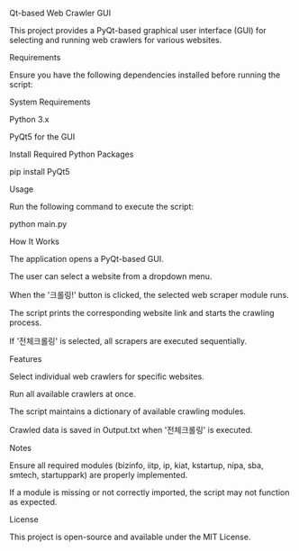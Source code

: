 Qt-based Web Crawler GUI

This project provides a PyQt-based graphical user interface (GUI) for selecting and running web crawlers for various websites.

Requirements

Ensure you have the following dependencies installed before running the script:

System Requirements

Python 3.x

PyQt5 for the GUI

Install Required Python Packages

pip install PyQt5

Usage

Run the following command to execute the script:

python main.py

How It Works

The application opens a PyQt-based GUI.

The user can select a website from a dropdown menu.

When the '크롤링!' button is clicked, the selected web scraper module runs.

The script prints the corresponding website link and starts the crawling process.

If '전체크롤링' is selected, all scrapers are executed sequentially.

Features

Select individual web crawlers for specific websites.

Run all available crawlers at once.

The script maintains a dictionary of available crawling modules.

Crawled data is saved in Output.txt when '전체크롤링' is executed.

Notes

Ensure all required modules (bizinfo, iitp, ip, kiat, kstartup, nipa, sba, smtech, startuppark) are properly implemented.

If a module is missing or not correctly imported, the script may not function as expected.

License

This project is open-source and available under the MIT License.

